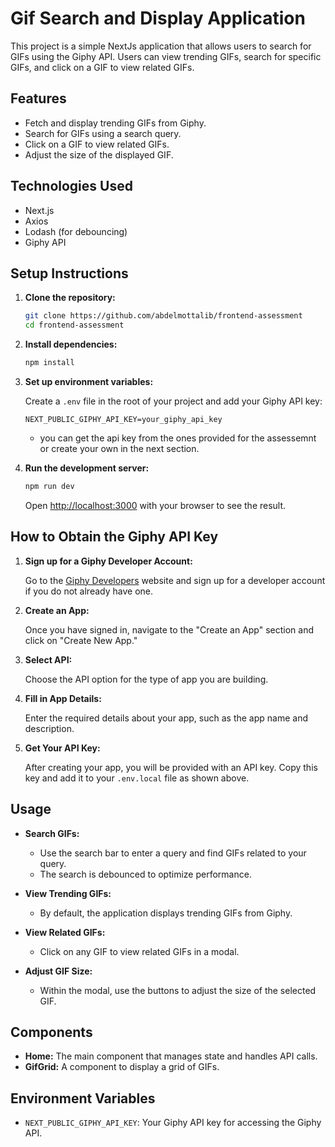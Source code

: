 # Gif Search and Display Application

This project is a simple NextJs application that allows users to search for GIFs using the Giphy API. Users can view trending GIFs, search for specific GIFs, and click on a GIF to view related GIFs.

## Features

- Fetch and display trending GIFs from Giphy.
- Search for GIFs using a search query.
- Click on a GIF to view related GIFs.
- Adjust the size of the displayed GIF.

## Technologies Used

- Next.js
- Axios
- Lodash (for debouncing)
- Giphy API

## Setup Instructions

1. **Clone the repository:**

   ```sh
   git clone https://github.com/abdelmottalib/frontend-assessment
   cd frontend-assessment
   ```

2. **Install dependencies:**

   ```sh
   npm install
   ```

3. **Set up environment variables:**

   Create a `.env` file in the root of your project and add your Giphy API key:

   ```env
   NEXT_PUBLIC_GIPHY_API_KEY=your_giphy_api_key
   ```
    - you can get the api key from the ones provided for the assessemnt or create your own in the next section.
    
4. **Run the development server:**

   ```sh
   npm run dev
   ```

   Open [http://localhost:3000](http://localhost:3000) with your browser to see the result.

## How to Obtain the Giphy API Key

1. **Sign up for a Giphy Developer Account:**

   Go to the [Giphy Developers](https://developers.giphy.com/) website and sign up for a developer account if you do not already have one.

2. **Create an App:**

   Once you have signed in, navigate to the "Create an App" section and click on "Create New App."

3. **Select API:** 

   Choose the API option for the type of app you are building.

4. **Fill in App Details:**

   Enter the required details about your app, such as the app name and description. 

5. **Get Your API Key:**

   After creating your app, you will be provided with an API key. Copy this key and add it to your `.env.local` file as shown above.

## Usage

- **Search GIFs:**
  - Use the search bar to enter a query and find GIFs related to your query.
  - The search is debounced to optimize performance.

- **View Trending GIFs:**
  - By default, the application displays trending GIFs from Giphy.

- **View Related GIFs:**
  - Click on any GIF to view related GIFs in a modal.

- **Adjust GIF Size:**
  - Within the modal, use the buttons to adjust the size of the selected GIF.

## Components

- **Home:** The main component that manages state and handles API calls.
- **GifGrid:** A component to display a grid of GIFs.

## Environment Variables

- `NEXT_PUBLIC_GIPHY_API_KEY`: Your Giphy API key for accessing the Giphy API.